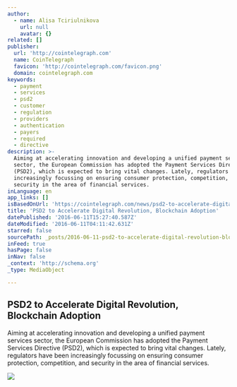 ```yaml
---
author:
  - name: Alisa Tciriulnikova
    url: null
    avatar: {}
related: []
publisher:
  url: 'http://cointelegraph.com'
  name: CoinTelegraph
  favicon: 'http://cointelegraph.com/favicon.png'
  domain: cointelegraph.com
keywords:
  - payment
  - services
  - psd2
  - customer
  - regulation
  - providers
  - authentication
  - payers
  - required
  - directive
description: >-
  Aiming at accelerating innovation and developing a unified payment services
  sector, the European Commission has adopted the Payment Services Directive
  (PSD2), which is expected to bring vital changes. Lately, regulators have been
  increasingly focussing on ensuring consumer protection, competition, and
  security in the area of financial services.
inLanguage: en
app_links: []
isBasedOnUrl: 'https://cointelegraph.com/news/psd2-to-accelerate-digital-revolution'
title: 'PSD2 to Accelerate Digital Revolution, Blockchain Adoption'
datePublished: '2016-06-11T15:27:40.587Z'
dateModified: '2016-06-11T04:11:42.631Z'
starred: false
sourcePath: _posts/2016-06-11-psd2-to-accelerate-digital-revolution-blockchain-adoption.md
inFeed: true
hasPage: false
inNav: false
_context: 'http://schema.org'
_type: MediaObject

---
```

<article style=""><h1>PSD2 to Accelerate Digital Revolution, Blockchain Adoption</h1><p>Aiming at accelerating innovation and developing a unified payment services sector, the European Commission has adopted the Payment Services Directive (PSD2), which is expected to bring vital changes. Lately, regulators have been increasingly focussing on ensuring consumer protection, competition, and security in the area of financial services.</p><img src="http://cointelegraph.com/images/725_aHR0cDovL2NvaW50ZWxlZ3JhcGguY29tL3N0b3JhZ2UvdXBsb2Fkcy92aWV3LzRlMGMzMDI1YWQxM2UyMWI0OGJlYTlmNzdhMGY3YmNkLmpwZw==.jpg" /></article>